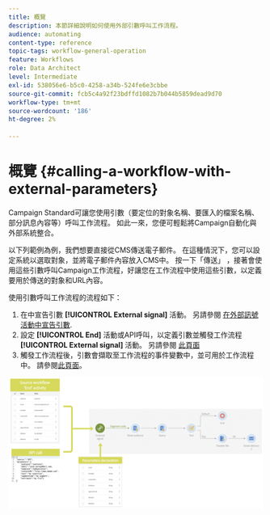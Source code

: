 ```yaml
---
title: 概覽
description: 本節詳細說明如何使用外部引數呼叫工作流程。
audience: automating
content-type: reference
topic-tags: workflow-general-operation
feature: Workflows
role: Data Architect
level: Intermediate
exl-id: 538056e6-b5c0-4258-a34b-524fe6e3cbbe
source-git-commit: fcb5c4a92f23bdffd1082b7b044b5859dead9d70
workflow-type: tm+mt
source-wordcount: '186'
ht-degree: 2%

---
```


# 概覽 {#calling-a-workflow-with-external-parameters}

Campaign Standard可讓您使用引數（要定位的對象名稱、要匯入的檔案名稱、部分訊息內容等）呼叫工作流程。 如此一來，您便可輕鬆將Campaign自動化與外部系統整合。

以下列範例為例，我們想要直接從CMS傳送電子郵件。 在這種情況下，您可以設定系統以選取對象，並將電子郵件內容放入CMS中。 按一下「傳送」 ，接著會使用這些引數呼叫Campaign工作流程，好讓您在工作流程中使用這些引數，以定義要用於傳送的對象和URL內容。

使用引數呼叫工作流程的流程如下：

1. 在中宣告引數 **[!UICONTROL External signal]** 活動。 另請參閱 [在外部訊號活動中宣告引數](../../automating/using/declaring-parameters-external-signal.md).
1. 設定 **[!UICONTROL End]** 活動或API呼叫，以定義引數並觸發工作流程 **[!UICONTROL External signal]** 活動。 另請參閱 [此頁面](../../automating/using/defining-parameters-calling-workflow.md)
1. 觸發工作流程後，引數會擷取至工作流程的事件變數中，並可用於工作流程中。 請參閱[此頁面](../../automating/using/customizing-workflow-external-parameters.md)。

![](assets/extsignal_process.png)
